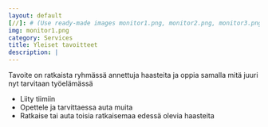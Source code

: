 ```yaml
---
layout: default
[//]: # (Use ready-made images monitor1.png, monitor2.png, monitor3.png or monitor4.png or upload your own image to img\services folder, image width recommendation 900px)
img: monitor1.png
category: Services
title: Yleiset tavoitteet
description: |
---
```

Tavoite on ratkaista ryhmässä annettuja haasteita ja oppia samalla mitä juuri nyt tarvitaan työelämässä

* Liity tiimiin
* Opettele ja tarvittaessa auta muita
* Ratkaise tai auta toisia ratkaisemaa edessä olevia haasteita
